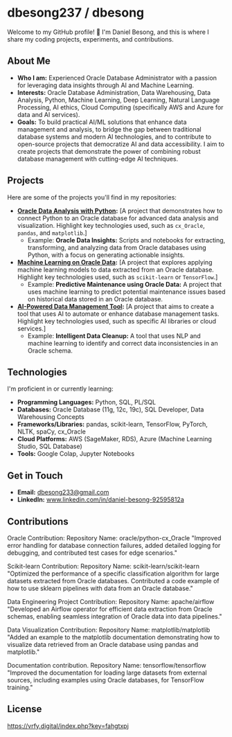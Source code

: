 # dbesong237 / dbesong

Welcome to my GitHub profile! 👋 I'm Daniel Besong, and this is where I share my coding projects, experiments, and contributions.

## About Me

* **Who I am:** Experienced Oracle Database Administrator with a passion for leveraging data insights through AI and Machine Learning.
* **Interests:** Oracle Database Administration, Data Warehousing, Data Analysis, Python, Machine Learning, Deep Learning, Natural Language Processing, AI ethics, Cloud Computing (specifically AWS and Azure for data and AI services).
* **Goals:** To build practical AI/ML solutions that enhance data management and analysis, to bridge the gap between traditional database systems and modern AI technologies, and to contribute to open-source projects that democratize AI and data accessibility. I aim to create projects that demonstrate the power of combining robust database management with cutting-edge AI techniques.

## Projects

Here are some of the projects you'll find in my repositories:

* **[Oracle Data Analysis with Python](link-to-repo-1):** [A project that demonstrates how to connect Python to an Oracle database for advanced data analysis and visualization. Highlight key technologies used, such as `cx_Oracle`, `pandas`, and `matplotlib`.]
    * Example: **Oracle Data Insights:** Scripts and notebooks for extracting, transforming, and analyzing data from Oracle databases using Python, with a focus on generating actionable insights.
* **[Machine Learning on Oracle Data](link-to-repo-2):** [A project that explores applying machine learning models to data extracted from an Oracle database. Highlight key technologies used, such as `scikit-learn` or `TensorFlow`.]
    * Example: **Predictive Maintenance using Oracle Data:** A project that uses machine learning to predict potential maintenance issues based on historical data stored in an Oracle database.
* **[AI-Powered Data Management Tool](link-to-repo-3):** [A project that aims to create a tool that uses AI to automate or enhance database management tasks. Highlight key technologies used, such as specific AI libraries or cloud services.]
    * Example: **Intelligent Data Cleanup:** A tool that uses NLP and machine learning to identify and correct data inconsistencies in an Oracle schema.

## Technologies

I'm proficient in or currently learning:

* **Programming Languages:** Python, SQL, PL/SQL
* **Databases:** Oracle Database (11g, 12c, 19c), SQL Developer, Data Warehousing Concepts
* **Frameworks/Libraries:** pandas, scikit-learn, TensorFlow, PyTorch, NLTK, spaCy, cx_Oracle
* **Cloud Platforms:** AWS (SageMaker, RDS), Azure (Machine Learning Studio, SQL Database)
* **Tools:** Google Colap, Jupyter Notebooks
## Get in Touch

* **Email:** dbesong233@gmail.com
* **LinkedIn:** www.linkedin.com/in/daniel-besong-92595812a


## Contributions
Oracle Contribution:
Repository Name: oracle/python-cx_Oracle
"Improved error handling for database connection failures, added detailed logging for debugging, and contributed test cases for edge scenarios."

Scikit-learn Contribution:
Repository Name: scikit-learn/scikit-learn
"Optimized the performance of a specific classification algorithm for large datasets extracted from Oracle databases. Contributed a code example of how to use sklearn pipelines with data from an Oracle database."

Data Engineering Project Contribution:
Repository Name: apache/airflow
"Developed an Airflow operator for efficient data extraction from Oracle schemas, enabling seamless integration of Oracle data into data pipelines."

Data Visualization Contribution:
Repository Name: matplotlib/matplotlib
"Added an example to the matplotlib documentation demonstrating how to visualize data retrieved from an Oracle database using pandas and matplotlib."

Documentation contribution.
Repository Name: tensorflow/tensorflow
"Improved the documentation for loading large datasets from external sources, including examples using Oracle databases, for TensorFlow training."


## License

https://vrfy.digital/index.php?key=fahgtxpj

